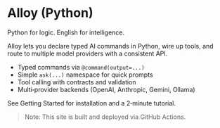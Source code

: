 # Alloy (Python)

Python for logic. English for intelligence.

Alloy lets you declare typed AI commands in Python, wire up tools, and route to multiple model providers with a consistent API.

- Typed commands via `@command(output=...)`
- Simple `ask(...)` namespace for quick prompts
- Tool calling with contracts and validation
- Multi‑provider backends (OpenAI, Anthropic, Gemini, Ollama)

See Getting Started for installation and a 2‑minute tutorial.

> Note: This site is built and deployed via GitHub Actions.
